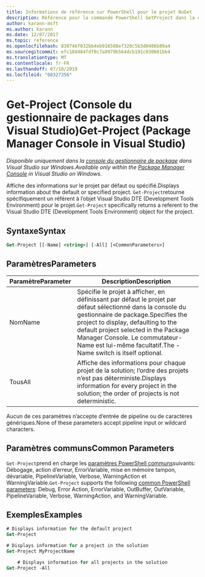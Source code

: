 ```yaml
---
title: Informations de référence sur PowerShell pour le projet NuGet
description: Référence pour la commande PowerShell GetProject dans la console du gestionnaire de package NuGet dans Visual Studio.
author: karann-msft
ms.author: karann
ms.date: 12/07/2017
ms.topic: reference
ms.openlocfilehash: 830746f032bb4eb916508ef320c5b3d0486b89a4
ms.sourcegitcommit: efc18d484fdf0c7a8979b564dcb191c030601bb4
ms.translationtype: MT
ms.contentlocale: fr-FR
ms.lasthandoff: 07/18/2019
ms.locfileid: "68327356"
---
```

# <a name="get-project-package-manager-console-in-visual-studio"></a><span data-ttu-id="566c7-103">Get-Project (Console du gestionnaire de packages dans Visual Studio)</span><span class="sxs-lookup"><span data-stu-id="566c7-103">Get-Project (Package Manager Console in Visual Studio)</span></span>

<span data-ttu-id="566c7-104">*Disponible uniquement dans la [console du gestionnaire de package](../../consume-packages/install-use-packages-powershell.md) dans Visual Studio sur Windows.*</span><span class="sxs-lookup"><span data-stu-id="566c7-104">*Available only within the [Package Manager Console](../../consume-packages/install-use-packages-powershell.md) in Visual Studio on Windows.*</span></span>

<span data-ttu-id="566c7-105">Affiche des informations sur le projet par défaut ou spécifié.</span><span class="sxs-lookup"><span data-stu-id="566c7-105">Displays information about the default or specified project.</span></span> <span data-ttu-id="566c7-106">`Get-Project`retourne spécifiquement un référent à l’objet Visual Studio DTE (Development Tools Environment) pour le projet.</span><span class="sxs-lookup"><span data-stu-id="566c7-106">`Get-Project` specifically returns a referent to the Visual Studio DTE (Development Tools Environment) object for the project.</span></span>

## <a name="syntax"></a><span data-ttu-id="566c7-107">Syntaxe</span><span class="sxs-lookup"><span data-stu-id="566c7-107">Syntax</span></span>

```ps
Get-Project [[-Name] <string>] [-All] [<CommonParameters>]
```

## <a name="parameters"></a><span data-ttu-id="566c7-108">Paramètres</span><span class="sxs-lookup"><span data-stu-id="566c7-108">Parameters</span></span>

| <span data-ttu-id="566c7-109">Paramètre</span><span class="sxs-lookup"><span data-stu-id="566c7-109">Parameter</span></span> | <span data-ttu-id="566c7-110">Description</span><span class="sxs-lookup"><span data-stu-id="566c7-110">Description</span></span> |
| --- | --- |
| <span data-ttu-id="566c7-111">Nom</span><span class="sxs-lookup"><span data-stu-id="566c7-111">Name</span></span> | <span data-ttu-id="566c7-112">Spécifie le projet à afficher, en définissant par défaut le projet par défaut sélectionné dans la console du gestionnaire de package.</span><span class="sxs-lookup"><span data-stu-id="566c7-112">Specifies the project to display, defaulting to the default project selected in the Package Manager Console.</span></span> <span data-ttu-id="566c7-113">Le commutateur-Name est lui-même facultatif.</span><span class="sxs-lookup"><span data-stu-id="566c7-113">The -Name switch is itself optional.</span></span> |
| <span data-ttu-id="566c7-114">Tous</span><span class="sxs-lookup"><span data-stu-id="566c7-114">All</span></span> | <span data-ttu-id="566c7-115">Affiche des informations pour chaque projet de la solution; l’ordre des projets n’est pas déterministe.</span><span class="sxs-lookup"><span data-stu-id="566c7-115">Displays information for every project in the solution; the order of projects is not deterministic.</span></span> |

<span data-ttu-id="566c7-116">Aucun de ces paramètres n’accepte d’entrée de pipeline ou de caractères génériques.</span><span class="sxs-lookup"><span data-stu-id="566c7-116">None of these parameters accept pipeline input or wildcard characters.</span></span>

## <a name="common-parameters"></a><span data-ttu-id="566c7-117">Paramètres communs</span><span class="sxs-lookup"><span data-stu-id="566c7-117">Common Parameters</span></span>

<span data-ttu-id="566c7-118">`Get-Project`prend en charge les [paramètres PowerShell communs](http://go.microsoft.com/fwlink/?LinkID=113216)suivants: Débogage, action d’erreur, ErrorVariable, mise en mémoire tampon, dévariable, PipelineVariable, Verbose, WarningAction et WarningVariable.</span><span class="sxs-lookup"><span data-stu-id="566c7-118">`Get-Project` supports the following [common PowerShell parameters](http://go.microsoft.com/fwlink/?LinkID=113216): Debug, Error Action, ErrorVariable, OutBuffer, OutVariable, PipelineVariable, Verbose, WarningAction, and WarningVariable.</span></span>

## <a name="examples"></a><span data-ttu-id="566c7-119">Exemples</span><span class="sxs-lookup"><span data-stu-id="566c7-119">Examples</span></span>

```ps
# Displays information for the default project
Get-Project

# Displays information for a project in the solution
Get-Project MyProjectName

    # Displays information for all projects in the solution
Get-Project -All
```